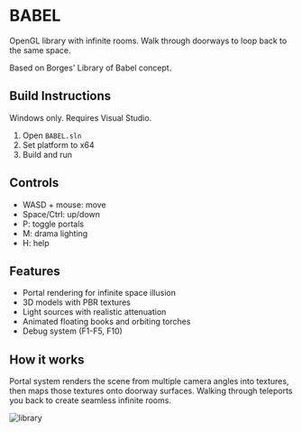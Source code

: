 # BABEL

OpenGL library with infinite rooms. Walk through doorways to loop back to the same space.

Based on Borges' Library of Babel concept.

## Build Instructions


Windows only. Requires Visual Studio.

1. Open `BABEL.sln`
2. Set platform to x64
3. Build and run

## Controls

- WASD + mouse: move
- Space/Ctrl: up/down
- P: toggle portals
- M: drama lighting
- H: help

## Features

- Portal rendering for infinite space illusion
- 3D models with PBR textures
- Light sources with realistic attenuation
- Animated floating books and orbiting torches
- Debug system (F1-F5, F10)

## How it works

Portal system renders the scene from multiple camera angles into textures, then maps those textures onto doorway surfaces. Walking through teleports you back to create seamless infinite rooms.

![library](https://github.com/user-attachments/assets/4624db21-9a94-4255-891e-092bc9adaa20)

